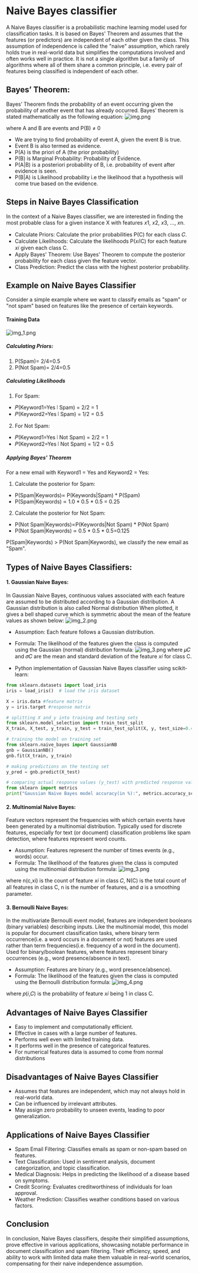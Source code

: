 # Naive Bayes classifier

A Naive Bayes classifier is a probabilistic machine learning model used for classification tasks. It is based on Bayes' Theorem and assumes that the features (or predictors) are independent of each other given the class. This assumption of independence is called the "naive" assumption, which rarely holds true in real-world data but simplifies the computations involved and often works well in practice.
It is not a single algorithm but a family of algorithms where all of them share a common principle, i.e. every pair of features being classified is independent of each other.

## Bayes’ Theorem:
Bayes’ Theorem finds the probability of an event occurring given the probability of another event that has already occurred. Bayes’ theorem is stated mathematically as the following equation:
![img.png](img.png)

where A and B are events and P(B) ≠ 0

* We are trying to find probability of event A, given the event B is true.
* Event B is also termed as evidence.
* P(A) is the priori of A (the prior probability)
* P(B) is Marginal Probability: Probability of Evidence.
* P(A|B) is a posteriori probability of B, i.e. probability of event after evidence is seen.
* P(B|A) is Likelihood probability i.e the likelihood that a hypothesis will come true based on the evidence.

## Steps in Naive Bayes Classification
In the context of a Naive Bayes classifier, we are interested in finding the most probable class for a given instance X with features 
𝑥1, 𝑥2, 𝑥3, ..., 𝑥n.

* Calculate Priors: Calculate the prior probabilities P(C) for each class 𝐶.
* Calculate Likelihoods: Calculate the likelihoods P(𝑥𝑖∣C) for each feature 𝑥𝑖 given each class C.
* Apply Bayes' Theorem: Use Bayes' Theorem to compute the posterior probability for each class given the feature vector.
* Class Prediction: Predict the class with the highest posterior probability.

## Example on Naive Bayes Classifier

Consider a simple example where we want to classify emails as "spam" or "not spam" based on features like the presence of certain keywords.

#### Training Data
![img_1.png](img_1.png)

##### Calculating Priors:

1. P(Spam)= 2/4=0.5 
2. P(Not Spam)= 2/4=0.5

##### Calculating Likelihoods

1. For Spam:
* 𝑃(Keyword1=Yes ∣ Spam) = 2/2 = 1
* 𝑃(Keyword2=Yes ∣ Spam) = 1/2 = 0.5
2. For Not Spam:
* 𝑃(Keyword1=Yes ∣ Not Spam) = 2/2 = 1
* 𝑃(Keyword2=Yes ∣ Not Spam) = 1/2 = 0.5

##### Applying Bayes' Theorem

For a new email with Keyword1 = Yes and Keyword2 = Yes:

1. Calculate the posterior for Spam:

* P(Spam|Keywords)∝ P(Keywords|Spam) * P(Spam)
* P(Spam|Keywords) ∝ 1.0 * 0.5 * 0.5 = 0.25

2. Calculate the posterior for Not Spam:

* P(Not Spam|Keywords)∝P(Keywords|Not Spam) * P(Not Spam)
* P(Not Spam|Keywords) ∝ 0.5 * 0.5 * 0.5=0.125

P(Spam|Keywords) > P(Not Spam|Keywords), we classify the new email as "Spam".


## Types of Naive Bayes Classifiers:

#### 1. Gaussian Naive Bayes: 
In Gaussian Naive Bayes, continuous values associated with each feature are assumed to be distributed according to a Gaussian distribution. A Gaussian distribution is also called Normal distribution When plotted, it gives a bell shaped curve which is symmetric about the mean of the feature values as shown below:
![img_2.png](img_2.png)
* Assumption: Each feature follows a Gaussian distribution.
* Formula: The likelihood of the features given the class is computed using the Gaussian (normal) distribution formula:
![img_3.png](img_3.png)
where 𝜇𝐶 and 𝜎𝐶 are the mean and standard deviation of the feature 𝑥𝑖 for class C.


* Python implementation of Gaussian Naive Bayes classifier using scikit-learn:
```python
from sklearn.datasets import load_iris
iris = load_iris()  # load the iris dataset

X = iris.data #feature matrix
y = iris.target #response matrix

# splitting X and y into training and testing sets
from sklearn.model_selection import train_test_split
X_train, X_test, y_train, y_test = train_test_split(X, y, test_size=0.4, random_state=1)

# training the model on training set
from sklearn.naive_bayes import GaussianNB
gnb = GaussianNB()
gnb.fit(X_train, y_train)

# making predictions on the testing set
y_pred = gnb.predict(X_test)

# comparing actual response values (y_test) with predicted response values (y_pred)
from sklearn import metrics
print("Gaussian Naive Bayes model accuracy(in %):", metrics.accuracy_score(y_test, y_pred)*100)
```
#### 2. Multinomial Naive Bayes: 
Feature vectors represent the frequencies with which certain events have been generated by a multinomial distribution.
Typically used for discrete features, especially for text (or document) classification problems like spam detection, where features represent word counts.
* Assumption: Features represent the number of times events (e.g., words) occur.
* Formula: The likelihood of the features given the class is computed using the multinomial distribution formula:
![img_3.png](img_3.png)

where n(c,xi) is the count of feature 𝑥𝑖 in class 𝐶, N(C) is the total count of all features in class C, n is the number of features, and 𝛼 is a smoothing parameter.

#### 3. Bernoulli Naive Bayes: 
In the multivariate Bernoulli event model, features are independent booleans (binary variables) describing inputs. Like the multinomial model, this model is popular for document classification tasks, where binary term occurrence(i.e. a word occurs in a document or not) features are used rather than term frequencies(i.e. frequency of a word in the document).
Used for binary/boolean features, where features represent binary occurrences (e.g., word presence/absence in text).
* Assumption: Features are binary (e.g., word presence/absence).
* Formula: The likelihood of the features given the class is computed using the Bernoulli distribution formula:
![img_4.png](img_4.png)

where 𝑝(𝑖,𝐶) is the probability of feature 𝑥𝑖 being 1 in class C.
## Advantages of Naive Bayes Classifier
* Easy to implement and computationally efficient.
* Effective in cases with a large number of features.
* Performs well even with limited training data.
* It performs well in the presence of categorical features.
* For numerical features data is assumed to come from normal distributions

## Disadvantages of Naive Bayes Classifier
* Assumes that features are independent, which may not always hold in real-world data.
* Can be influenced by irrelevant attributes.
* May assign zero probability to unseen events, leading to poor generalization.

## Applications of Naive Bayes Classifier
* Spam Email Filtering: Classifies emails as spam or non-spam based on features.
* Text Classification: Used in sentiment analysis, document categorization, and topic classification.
* Medical Diagnosis: Helps in predicting the likelihood of a disease based on symptoms.
* Credit Scoring: Evaluates creditworthiness of individuals for loan approval.
* Weather Prediction: Classifies weather conditions based on various factors.

## Conclusion

In conclusion, Naive Bayes classifiers, despite their simplified assumptions, prove effective in various applications, showcasing notable performance in document classification and spam filtering. Their efficiency, speed, and ability to work with limited data make them valuable in real-world scenarios, compensating for their naive independence assumption.

